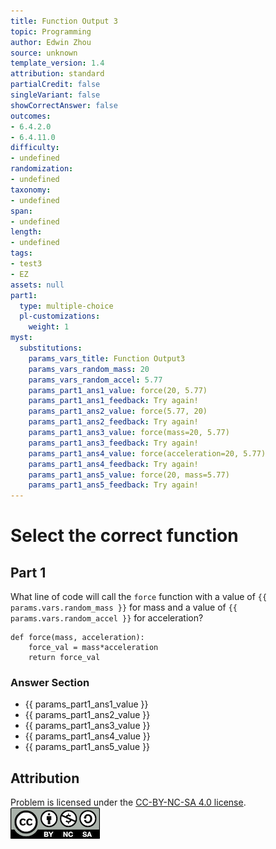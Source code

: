 ```yaml
---
title: Function Output 3
topic: Programming
author: Edwin Zhou
source: unknown
template_version: 1.4
attribution: standard
partialCredit: false
singleVariant: false
showCorrectAnswer: false
outcomes:
- 6.4.2.0
- 6.4.11.0
difficulty:
- undefined
randomization:
- undefined
taxonomy:
- undefined
span:
- undefined
length:
- undefined
tags:
- test3
- EZ
assets: null
part1:
  type: multiple-choice
  pl-customizations:
    weight: 1
myst:
  substitutions:
    params_vars_title: Function Output3
    params_vars_random_mass: 20
    params_vars_random_accel: 5.77
    params_part1_ans1_value: force(20, 5.77)
    params_part1_ans1_feedback: Try again!
    params_part1_ans2_value: force(5.77, 20)
    params_part1_ans2_feedback: Try again!
    params_part1_ans3_value: force(mass=20, 5.77)
    params_part1_ans3_feedback: Try again!
    params_part1_ans4_value: force(acceleration=20, 5.77)
    params_part1_ans4_feedback: Try again!
    params_part1_ans5_value: force(20, mass=5.77)
    params_part1_ans5_feedback: Try again!
---
```

# Select the correct function

## Part 1

What line of code will call the `force` function with a value of `{{ params.vars.random_mass }}` for mass and a value of `{{ params.vars.random_accel }}` for acceleration?

```
def force(mass, acceleration):
    force_val = mass*acceleration
    return force_val
```

### Answer Section

- {{ params_part1_ans1_value }}
- {{ params_part1_ans2_value }}
- {{ params_part1_ans3_value }}
- {{ params_part1_ans4_value }}
- {{ params_part1_ans5_value }}

## Attribution

Problem is licensed under the [CC-BY-NC-SA 4.0 license](https://creativecommons.org/licenses/by-nc-sa/4.0/).<br> ![The Creative Commons 4.0 license requiring attribution-BY, non-commercial-NC, and share-alike-SA license.](https://raw.githubusercontent.com/firasm/bits/master/by-nc-sa.png)